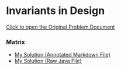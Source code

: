 # Invariants in Design

[Click to open the Original Problem Document](https://docs.google.com/document/d/1MNOAu3djNLjVWFuhWxF09Uu8pXenGwKH/edit)

### Matrix
- [My Solution (Annotated Markdown File)](./Assignment.md)
- [My Solution (Raw Java File)](./Main.java)
